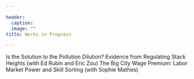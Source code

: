 ```yaml
---

header:
  caption: 
  image: ""
title: Works in Progress

---
```

Is the Solution to the Pollution Dilution? Evidence from Regulating Stack Heights (with Ed Rubin and Eric Zou)
The Big City Wage Premium: Labor Market Power and Skill Sorting (with Sophie Mathes)